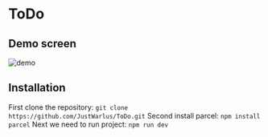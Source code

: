 # ToDo
## Demo screen
![demo](https://drive.google.com/file/d/1fdRscIuxTJ-FdRynMNdbRpBuh_YayboE/view?usp=sharing)
## Installation
First clone the repository:
`git clone https://github.com/JustWarlus/ToDo.git`
Second install parcel:
`npm install parcel`
Next we need to run project:
`npm run dev`
